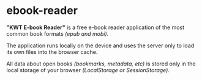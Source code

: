 # ebook-reader
**"KWT E-book Reader"** is a free e-book reader application of the most common book formats *(epub and mobi)*.

The application runs locally on the device and uses the server only to load its own files into the browser cache.

All data about open books *(bookmarks, metadata, etc)* is stored only in the local storage of
your browser *(LocalStorage or SessionStorage)*.
